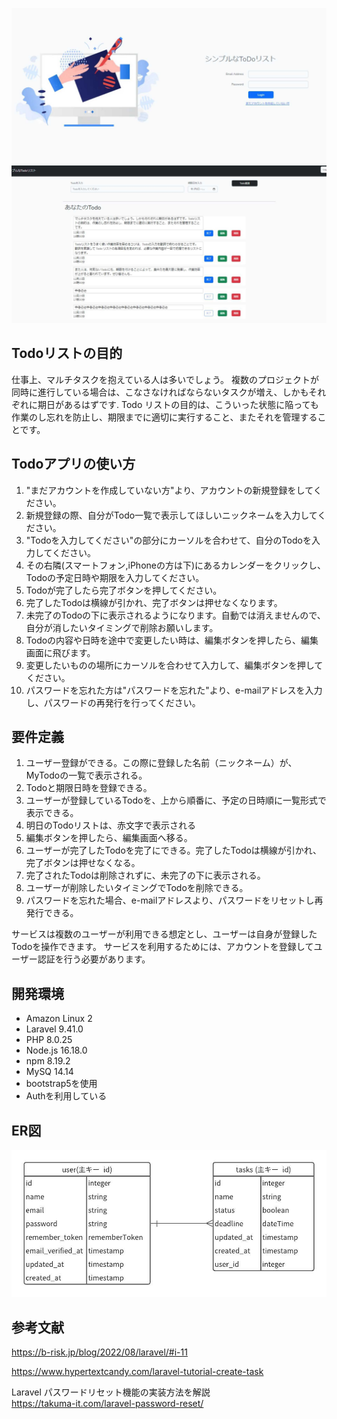 <!--<p align="center"><a href="https://laravel.com" target="_blank"><img src="https://raw.githubusercontent.com/laravel/art/master/logo-lockup/5%20SVG/2%20CMYK/1%20Full%20Color/laravel-logolockup-cmyk-red.svg" width="400"></a></p>-->

<!--<p align="center">-->
<!--<a href="https://travis-ci.org/laravel/framework"><img src="https://travis-ci.org/laravel/framework.svg" alt="Build Status"></a>-->
<!--<a href="https://packagist.org/packages/laravel/framework"><img src="https://img.shields.io/packagist/dt/laravel/framework" alt="Total Downloads"></a>-->
<!--<a href="https://packagist.org/packages/laravel/framework"><img src="https://img.shields.io/packagist/v/laravel/framework" alt="Latest Stable Version"></a>-->
<!--<a href="https://packagist.org/packages/laravel/framework"><img src="https://img.shields.io/packagist/l/laravel/framework" alt="License"></a>-->
<!--</p>-->

<!--最初にロゴ・アイキャッチ画像などを表示-->

![デモ](./README_image/Todo.jpg)



<!--## デモ-->

<!--![デモ](https://image-url.gif)-->

## Todoリストの目的

仕事上、マルチタスクを抱えている人は多いでしょう。
複数のプロジェクトが同時に進行している場合は、こなさなければならないタスクが増え、しかもそれぞれに期日があるはずです.
Todo リストの目的は、こういった状態に陥っても作業のし忘れを防止し、期限までに適切に実行すること、またそれを管理することです。



## Todoアプリの使い方

1. "まだアカウントを作成していない方"より、アカウントの新規登録をしてください。
2. 新規登録の際、自分がTodo一覧で表示してほしいニックネームを入力してください。
2. "Todoを入力してください"の部分にカーソルを合わせて、自分のTodoを入力してください。
3. その右隣(スマートフォン,iPhoneの方は下)にあるカレンダーをクリックし、Todoの予定日時や期限を入力してください。
4. Todoが完了したら完了ボタンを押してください。
5. 完了したTodoは横線が引かれ、完了ボタンは押せなくなります。
6. 未完了のTodoの下に表示されるようになります。自動では消えませんので、自分が消したいタイミングで削除お願いします。
5. Todoの内容や日時を途中で変更したい時は、編集ボタンを押したら、編集画面に飛びます。
6. 変更したいものの場所にカーソルを合わせて入力して、編集ボタンを押してください。
7. パスワードを忘れた方は"パスワードを忘れた"より、e-mailアドレスを入力し、パスワードの再発行を行ってください。


## 要件定義


1. ユーザー登録ができる。この際に登録した名前（ニックネーム）が、MyTodoの一覧で表示される。
2. Todoと期限日時を登録できる。
3. ユーザーが登録しているTodoを、上から順番に、予定の日時順に一覧形式で表示できる。
4. 明日のTodoリストは、赤文字で表示される
5. 編集ボタンを押したら、編集画面へ移る。
6. ユーザーが完了したTodoを完了にできる。完了したTodoは横線が引かれ、完了ボタンは押せなくなる。
7. 完了されたTodoは削除されずに、未完了の下に表示される。
8. ユーザーが削除したいタイミングでTodoを削除できる。
9. パスワードを忘れた場合、e-mailアドレスより、パスワードをリセットし再発行できる。

サービスは複数のユーザーが利用できる想定とし、ユーザーは自身が登録したTodoを操作できます。
サービスを利用するためには、アカウントを登録してユーザー認証を行う必要があります。


## 開発環境　

* Amazon Linux 2
* Laravel 9.41.0
* PHP 8.0.25
* Node.js 16.18.0
* npm 8.19.2
* MySQ 14.14
* bootstrap5を使用
* Authを利用している



## ER図

![ER図](./README_image/ER.jpg)



## 参考文献

https://b-risk.jp/blog/2022/08/laravel/#i-11

https://www.hypertextcandy.com/laravel-tutorial-create-task

Laravel パスワードリセット機能の実装方法を解説<br>
https://takuma-it.com/laravel-password-reset/